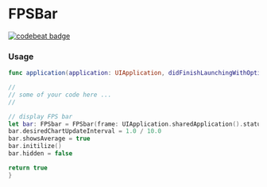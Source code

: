 # FPSBar
[![codebeat badge](https://codebeat.co/badges/258d3467-b079-4326-842e-b66c435b8257)](https://codebeat.co/projects/github-com-krezzoid-fpsbar)

### Usage
```swift
func application(application: UIApplication, didFinishLaunchingWithOptions launchOptions: [NSObject: AnyObject]?) -> Bool {

//
// some of your code here ...
//

// display FPS bar
let bar: FPSbar = FPSbar(frame: UIApplication.sharedApplication().statusBarFrame)
bar.desiredChartUpdateInterval = 1.0 / 10.0
bar.showsAverage = true
bar.initilize()
bar.hidden = false

return true
}
```
